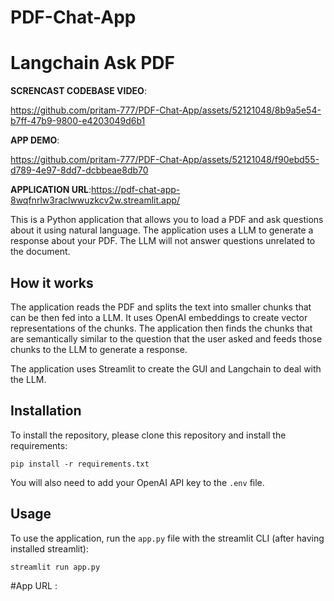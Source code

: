 ﻿# PDF-Chat-App

# Langchain Ask PDF 

**SCRENCAST CODEBASE VIDEO**:

https://github.com/pritam-777/PDF-Chat-App/assets/52121048/8b9a5e54-b7ff-47b9-9800-e4203049d6b1





**APP DEMO**:

https://github.com/pritam-777/PDF-Chat-App/assets/52121048/f90ebd55-d789-4e97-8dd7-dcbbeae8db70


**APPLICATION URL**:https://pdf-chat-app-8wqfnrlw3raclwwuzkcv2w.streamlit.app/


This is a Python application that allows you to load a PDF and ask questions about it using natural language. The application uses a LLM to generate a response about your PDF. The LLM will not answer questions unrelated to the document.

## How it works

The application reads the PDF and splits the text into smaller chunks that can be then fed into a LLM. It uses OpenAI embeddings to create vector representations of the chunks. The application then finds the chunks that are semantically similar to the question that the user asked and feeds those chunks to the LLM to generate a response.

The application uses Streamlit to create the GUI and Langchain to deal with the LLM.


## Installation

To install the repository, please clone this repository and install the requirements:

```
pip install -r requirements.txt
```

You will also need to add your OpenAI API key to the `.env` file.

## Usage

To use the application, run the `app.py` file with the streamlit CLI (after having installed streamlit): 

```
streamlit run app.py
```







#App URL : 
